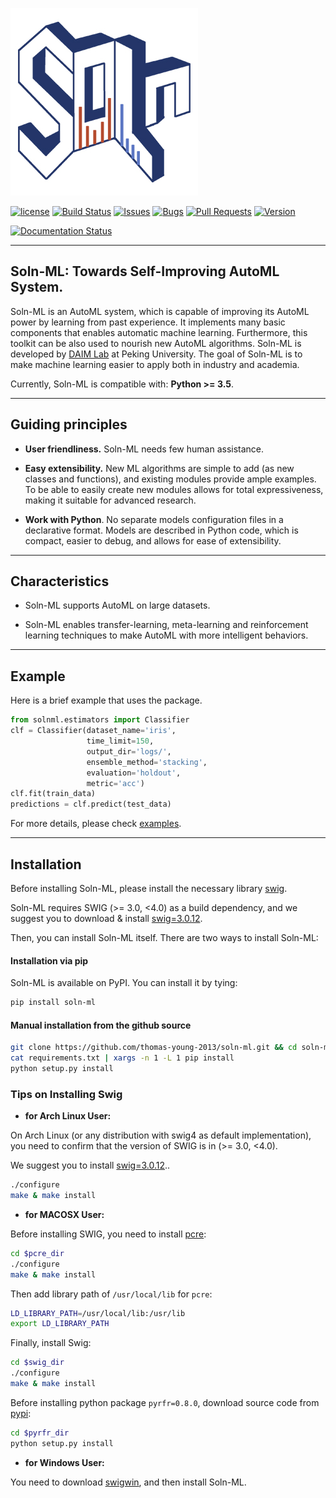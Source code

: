 ![](docs/logos/soln_ml_300.jpg)

[![license](https://img.shields.io/github/license/mashape/apistatus.svg?maxAge=2592000)](https://github.com/thomas-young-2013/automl-toolkit/blob/master/LICENSE)
[![Build Status](https://api.travis-ci.org/thomas-young-2013/automl-toolkit.svg?branch=master)](https://api.travis-ci.org/thomas-young-2013)
[![Issues](https://img.shields.io/github/issues-raw/thomas-young-2013/automl-toolkit.svg)](https://github.com/thomas-young-2013/automl-toolkit/issues?q=is%3Aissue+is%3Aopen)
[![Bugs](https://img.shields.io/github/issues/thomas-young-2013/automl-toolkit/bug.svg)](https://github.com/thomas-young-2013/automl-toolkit/issues?q=is%3Aissue+is%3Aopen+label%3Abug)
[![Pull Requests](https://img.shields.io/github/issues-pr-raw/thomas-young-2013/automl-toolkit.svg)](https://github.com/thomas-young-2013/lite-bo/pulls?q=is%3Apr+is%3Aopen)
[![Version](https://img.shields.io/github/release/thomas-young-2013/automl-toolkit.svg)](https://github.com/thomas-young-2013/automl-toolkit/releases)
<!--[![Join the chat at https://gitter.im/bbo-open-box](https://badges.gitter.im/bbo-open-box.svg)](https://gitter.im/bbo-open-box?utm_source=badge&utm_medium=badge&utm_campaign=pr-badge&utm_content=badge)-->
[![Documentation Status](https://readthedocs.org/projects/automl-toolkit/badge/?version=latest)](https://automl-toolkit.readthedocs.io/en/latest/?badge=latest)

------------------

## Soln-ML: Towards Self-Improving AutoML System.
Soln-ML is an AutoML system, which is capable of improving its AutoML power by learning from past experience.
It implements many basic components that enables automatic machine learning. 
Furthermore, this toolkit can be also used to nourish new AutoML algorithms.
Soln-ML is developed by <a href="http://net.pku.edu.cn/~cuibin/" target="_blank" rel="nofollow">DAIM Lab</a> at Peking University.
The goal of Soln-ML is to make machine learning easier to apply both in industry and academia.

Currently, Soln-ML is compatible with: **Python >= 3.5**.

------------------

## Guiding principles

- __User friendliness.__ Soln-ML needs few human assistance.

- __Easy extensibility.__ New ML algorithms are simple to add (as new classes and functions), and existing modules provide ample examples. To be able to easily create new modules allows for total expressiveness, making it suitable for advanced research.

- __Work with Python__. No separate models configuration files in a declarative format. Models are described in Python code, which is compact, easier to debug, and allows for ease of extensibility.

------------------

## Characteristics
- Soln-ML supports AutoML on large datasets.

- Soln-ML enables transfer-learning, meta-learning and reinforcement learning techniques to make AutoML with more intelligent behaviors.

------------------

## Example

Here is a brief example that uses the package.

```python
from solnml.estimators import Classifier
clf = Classifier(dataset_name='iris',
                 time_limit=150,
                 output_dir='logs/',
                 ensemble_method='stacking',
                 evaluation='holdout',
                 metric='acc')
clf.fit(train_data)
predictions = clf.predict(test_data)
```

For more details, please check [examples](https://github.com/thomas-young-2013/automl-toolkit/tree/master/examples).

------------------

## Installation

Before installing Soln-ML, please install the necessary library [swig](https://sourceforge.net/projects/swig/files/swig/swig-3.0.12/).

Soln-ML requires SWIG (>= 3.0, <4.0) as a build dependency, and we suggest you to download & install [swig=3.0.12](https://sourceforge.net/projects/swig/files/swig/swig-3.0.12/).


Then, you can install Soln-ML itself. There are two ways to install Soln-ML:

#### Installation via pip
Soln-ML is available on PyPI. You can install it by tying:

```sh
pip install soln-ml
```

#### Manual installation from the github source

```sh
git clone https://github.com/thomas-young-2013/soln-ml.git && cd soln-ml
cat requirements.txt | xargs -n 1 -L 1 pip install
python setup.py install
```

### Tips on Installing Swig


- **for Arch Linux User:**

On Arch Linux (or any distribution with swig4 as default implementation), you need to confirm that the version of SWIG is in (>= 3.0, <4.0).

We suggest you to install [swig=3.0.12](https://sourceforge.net/projects/swig/files/swig/swig-3.0.12/)..

```sh
./configure
make & make install
```

- **for MACOSX User:**

Before installing SWIG, you need to install [pcre](https://sourceforge.net/projects/pcre/files/pcre/8.44/):

```sh
cd $pcre_dir
./configure
make & make install
```

Then add library path of `/usr/local/lib` for `pcre`:

```sh
LD_LIBRARY_PATH=/usr/local/lib:/usr/lib
export LD_LIBRARY_PATH
```

Finally, install Swig:

```sh
cd $swig_dir
./configure
make & make install
```

Before installing python package `pyrfr=0.8.0`, download source code from [pypi](https://pypi.org/project/pyrfr/#files):

```sh
cd $pyrfr_dir
python setup.py install
```

- **for Windows User:**

You need to download [swigwin](https://sourceforge.net/projects/swig/files/swigwin/swigwin-3.0.12/), and then install Soln-ML.
